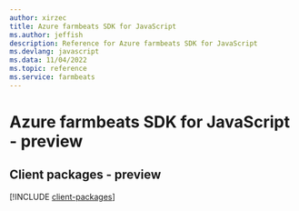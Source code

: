 ```yaml
---
author: xirzec
title: Azure farmbeats SDK for JavaScript
ms.author: jeffish
description: Reference for Azure farmbeats SDK for JavaScript
ms.devlang: javascript
ms.data: 11/04/2022
ms.topic: reference
ms.service: farmbeats
---
```

# Azure farmbeats SDK for JavaScript - preview

## Client packages - preview
[!INCLUDE [client-packages](farmbeats-client-index.md)]
